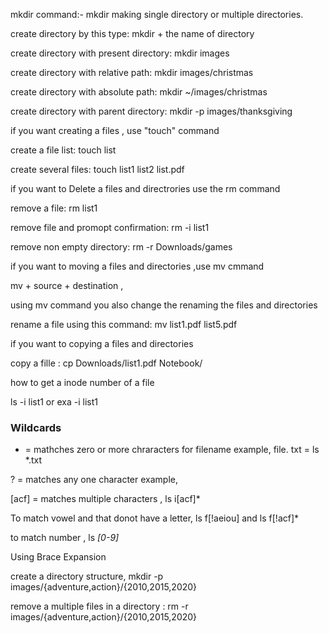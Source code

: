 
mkdir command:- mkdir making single directory or multiple directories.

 create directory by this type: mkdir + the name of directory

create directory with present directory: mkdir images

create directory with relative path: mkdir images/christmas

create directory with absolute path: mkdir ~/images/christmas

create directory with parent directory: mkdir -p images/thanksgiving 

if you want creating a files , use "touch" command

create a file list: touch list

create several files: touch list1 list2 list.pdf

if you want to Delete a files and directrories use the rm command

remove a file: rm list1

remove file and promopt confirmation: rm -i list1

remove non empty directory: rm -r Downloads/games

if you want to moving a files and directories ,use mv cmmand

mv + source + destination ,

using mv command you also change the renaming the files and directories

rename  a file using this command: mv  list1.pdf    list5.pdf

if you want to copying a files and directories

copy a fille : cp Downloads/list1.pdf     Notebook/

how to get a inode number of a file

ls -i list1 or  exa -i list1

### Wildcards


* = mathches zero or more chraracters for filename  example, file. txt = ls *.txt

? = matches any one character example, 

[acf] = matches multiple characters , ls i[acf]*

To match vowel and  that donot have a letter, ls  f[!aeiou]  and ls   f[!acf]*

to match number , ls *[0-9]*

Using Brace  Expansion

create a directory structure, mkdir -p images/{adventure,action}/{2010,2015,2020}

remove a multiple files in a directory : rm -r  images/{adventure,action}/{2010,2015,2020}






